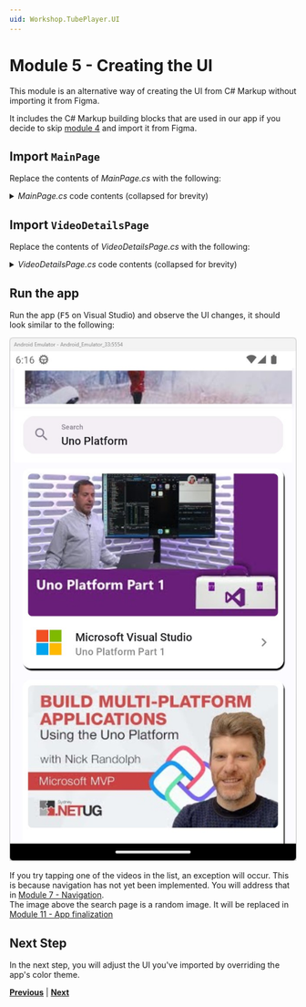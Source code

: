 ```yaml
---
uid: Workshop.TubePlayer.UI
---
```


# Module 5 - Creating the UI

This module is an alternative way of creating the UI from C# Markup without importing it from Figma.

It includes the C# Markup building blocks that are used in our app if you decide to skip [module 4](xref:Workshop.TubePlayer.Figma) and import it from Figma.

## Import `MainPage`

Replace the contents of *MainPage.cs* with the following:

<details>
    <summary><i>MainPage.cs</i> code contents (collapsed for brevity)</summary>

[!code-csharp[MainPage.cs](MainPage.cs)]
</details>

## Import `VideoDetailsPage`

Replace the contents of *VideoDetailsPage.cs* with the following:

<details>
    <summary><i>VideoDetailsPage.cs</i> code contents (collapsed for brevity)</summary>

[!code-csharp[VideoDetailsPage.cs](VideoDetailsPage.cs)]
</details>

## Run the app

Run the app (<kbd>F5</kbd> on Visual Studio) and observe the UI changes, it should look similar to the following:

![UI output of the first page](../04-Importing-UI-from-Figma/ui-output.jpg)

If you try tapping one of the videos in the list, an exception will occur. This is because navigation has not yet been implemented. You will address that in [Module 7 - Navigation](xref:Workshop.TubePlayer.Navigation).  
The image above the search page is a random image. It will be replaced in [Module 11 - App finalization](xref:Workshop.TubePlayer.Finalization)

## Next Step

In the next step, you will adjust the UI you've imported by overriding the app's color theme.

**[Previous](xref:Workshop.TubePlayer.MockData "Connect UI with mock data")** | **[Next](xref:Workshop.TubePlayer.ThemeOverrides "Theme overrides")**